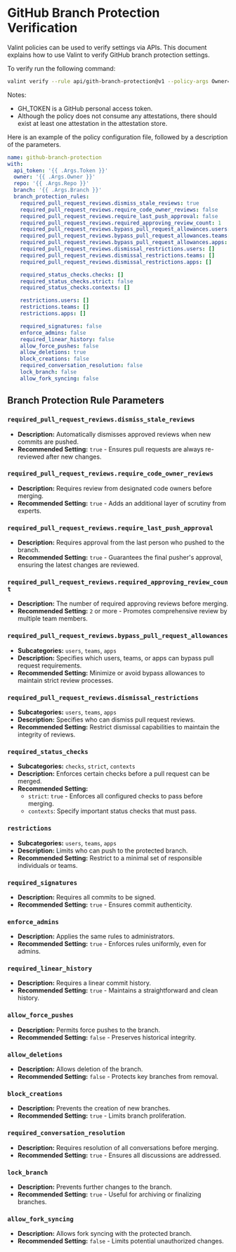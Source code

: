 # GitHub Branch Protection Verification

Valint policies can be used to verify settings via APIs. This document explains how to use Valint to verify GitHub branch protection settings.

To verify run the following command:
```bash
valint verify --rule api/gith-branch-protection@v1 --policy-args Owner=scribe-public --policy-args Repo=scribe2 --policy-args Branch=main --policy-args Token=$GH_TOKEN
```

Notes:
- GH_TOKEN is a GitHub personal access token.
- Although the policy does not consume any attestations, there should exist at least one attestation in the attestation store.


Here is an example of the policy configuration file, followed by a description of the parameters.
```yaml
name: github-branch-protection
with:
  api_token: '{{ .Args.Token }}'
  owner: '{{ .Args.Owner }}'
  repo: '{{ .Args.Repo }}'
  branch: '{{ .Args.Branch }}'
  branch_protection_rules:
    required_pull_request_reviews.dismiss_stale_reviews: true
    required_pull_request_reviews.require_code_owner_reviews: false
    required_pull_request_reviews.require_last_push_approval: false
    required_pull_request_reviews.required_approving_review_count: 1
    required_pull_request_reviews.bypass_pull_request_allowances.users: []
    required_pull_request_reviews.bypass_pull_request_allowances.teams: []
    required_pull_request_reviews.bypass_pull_request_allowances.apps: []
    required_pull_request_reviews.dismissal_restrictions.users: []
    required_pull_request_reviews.dismissal_restrictions.teams: []
    required_pull_request_reviews.dismissal_restrictions.apps: []

    required_status_checks.checks: []
    required_status_checks.strict: false
    required_status_checks.contexts: []

    restrictions.users: []
    restrictions.teams: []
    restrictions.apps: []

    required_signatures: false
    enforce_admins: false
    required_linear_history: false
    allow_force_pushes: false
    allow_deletions: true
    block_creations: false
    required_conversation_resolution: false
    lock_branch: false
    allow_fork_syncing: false
```


## Branch Protection Rule Parameters

### `required_pull_request_reviews.dismiss_stale_reviews`
- **Description:** Automatically dismisses approved reviews when new commits are pushed.
- **Recommended Setting:** `true` - Ensures pull requests are always re-reviewed after new changes.

### `required_pull_request_reviews.require_code_owner_reviews`
- **Description:** Requires review from designated code owners before merging.
- **Recommended Setting:** `true` - Adds an additional layer of scrutiny from experts.

### `required_pull_request_reviews.require_last_push_approval`
- **Description:** Requires approval from the last person who pushed to the branch.
- **Recommended Setting:** `true` - Guarantees the final pusher's approval, ensuring the latest changes are reviewed.

### `required_pull_request_reviews.required_approving_review_count`
- **Description:** The number of required approving reviews before merging.
- **Recommended Setting:** `2` or more - Promotes comprehensive review by multiple team members.

### `required_pull_request_reviews.bypass_pull_request_allowances`
- **Subcategories:** `users`, `teams`, `apps`
- **Description:** Specifies which users, teams, or apps can bypass pull request requirements.
- **Recommended Setting:** Minimize or avoid bypass allowances to maintain strict review processes.

### `required_pull_request_reviews.dismissal_restrictions`
- **Subcategories:** `users`, `teams`, `apps`
- **Description:** Specifies who can dismiss pull request reviews.
- **Recommended Setting:** Restrict dismissal capabilities to maintain the integrity of reviews.

### `required_status_checks`
- **Subcategories:** `checks`, `strict`, `contexts`
- **Description:** Enforces certain checks before a pull request can be merged.
- **Recommended Setting:**
    - `strict`: `true` - Enforces all configured checks to pass before merging.
    - `contexts`: Specify important status checks that must pass.

### `restrictions`
- **Subcategories:** `users`, `teams`, `apps`
- **Description:** Limits who can push to the protected branch.
- **Recommended Setting:** Restrict to a minimal set of responsible individuals or teams.

### `required_signatures`
- **Description:** Requires all commits to be signed.
- **Recommended Setting:** `true` - Ensures commit authenticity.

### `enforce_admins`
- **Description:** Applies the same rules to administrators.
- **Recommended Setting:** `true` - Enforces rules uniformly, even for admins.

### `required_linear_history`
- **Description:** Requires a linear commit history.
- **Recommended Setting:** `true` - Maintains a straightforward and clean history.

### `allow_force_pushes`
- **Description:** Permits force pushes to the branch.
- **Recommended Setting:** `false` - Preserves historical integrity.

### `allow_deletions`
- **Description:** Allows deletion of the branch.
- **Recommended Setting:** `false` - Protects key branches from removal.

### `block_creations`
- **Description:** Prevents the creation of new branches.
- **Recommended Setting:** `true` - Limits branch proliferation.

### `required_conversation_resolution`
- **Description:** Requires resolution of all conversations before merging.
- **Recommended Setting:** `true` - Ensures all discussions are addressed.

### `lock_branch`
- **Description:** Prevents further changes to the branch.
- **Recommended Setting:** `true` - Useful for archiving or finalizing branches.

### `allow_fork_syncing`
- **Description:** Allows fork syncing with the protected branch.
- **Recommended Setting:** `false` - Limits potential unauthorized changes.

